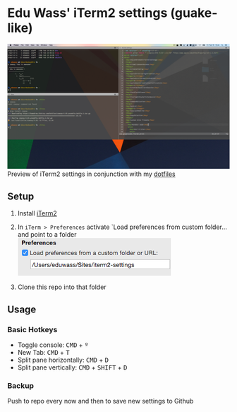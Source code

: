 # Edu Wass' iTerm2 settings (guake-like)

![preview](preview.png)
Preview of iTerm2 settings in conjunction with my [dotfiles](https://github.com/eduwass/dotfiles)

## Setup
1. Install [iTerm2](https://www.iterm2.com/)
2. In `iTerm > Preferences` activate `Load preferences from custom folder... and point to a folder
![setup](setup.png)

2. Clone this repo into that folder

## Usage
### Basic Hotkeys
* Toggle console: <kbd>CMD</kbd> + <kbd>º</kbd>
* New Tab: <kbd>CMD</kbd> + <kbd>T</kbd>
* Split pane horizontally: <kbd>CMD</kbd> + <kbd>D</kbd>
* Split pane vertically: <kbd>CMD</kbd> + <kbd>SHIFT</kbd> + <kbd>D</kbd>

### Backup
Push to repo every now and then to save new settings to Github

